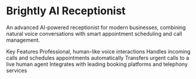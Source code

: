 # Brightly AI Receptionist

An advanced AI-powered receptionist for modern businesses, combining natural voice conversations with smart appointment scheduling and call management.

Key Features
Professional, human-like voice interactions
Handles incoming calls and schedules appointments automatically
Transfers urgent calls to a live human agent
Integrates with leading booking platforms and telephony services

